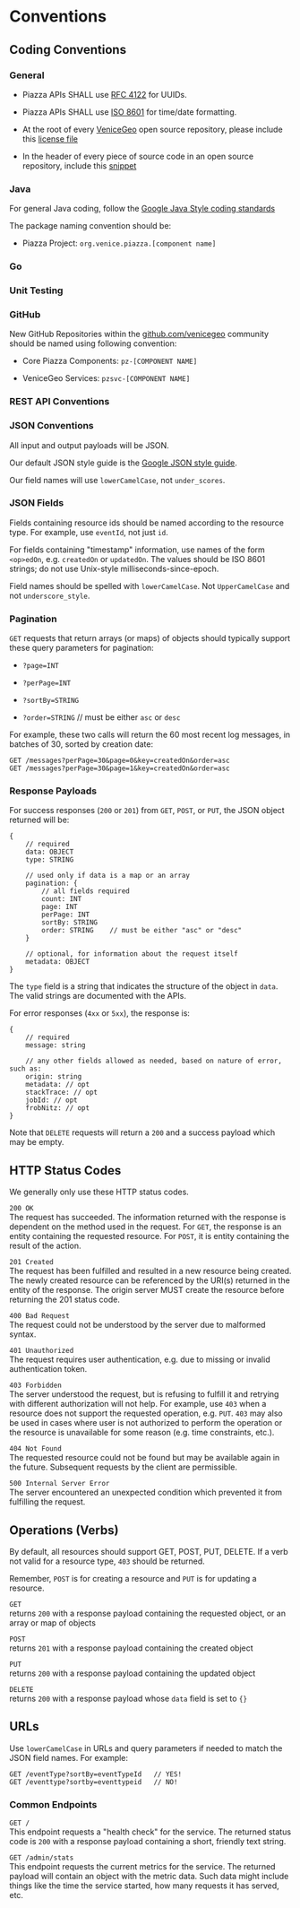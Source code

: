 # Conventions

## Coding Conventions

### General

-   Piazza APIs SHALL use [RFC 4122](https://www.ietf.org/rfc/rfc4122.txt) for UUIDs.

-   Piazza APIs SHALL use [ISO 8601](https://www.w3.org/TR/NOTE-datetime) for time/date formatting.

-   At the root of every [VeniceGeo](https://github.com/venicegeo) open source repository, please include this [license file](https://github.com/venicegeo/venice/blob/master/legal/LICENSE.txt)

-   In the header of every piece of source code in an open source repository, include this [snippet](https://github.com/venicegeo/venice/blob/master/legal/LICENSE-HEADER.txt)

### Java

For general Java coding, follow the [Google Java Style coding standards](http://google.github.io/styleguide/javaguide.html)

The package naming convention should be:

-   Piazza Project: `org.venice.piazza.[component name]`

### Go

### Unit Testing

### GitHub

New GitHub Repositories within the [github.com/venicegeo](https://github.com/venicegeo) community should be named using following convention:

-   Core Piazza Components: `pz-[COMPONENT NAME]`

-   VeniceGeo Services: `pzsvc-[COMPONENT NAME]`

### REST API Conventions

### JSON Conventions

All input and output payloads will be JSON.

Our default JSON style guide is the [Google JSON style guide](https://google.github.io/styleguide/jsoncstyleguide.xml).

Our field names will use `lowerCamelCase`, not `under_scores`.

### JSON Fields

Fields containing resource ids should be named according to the resource type. For example, use `eventId`, not just `id`.

For fields containing "timestamp" information, use names of the form `<op>edOn`, e.g. `createdOn` or `updatedOn`. The values should be ISO 8601 strings; do not use Unix-style milliseconds-since-epoch.

Field names should be spelled with `lowerCamelCase`. Not `UpperCamelCase` and not `underscore_style`.

### Pagination

`GET` requests that return arrays (or maps) of objects should typically support these query parameters for pagination:

-   `?page=INT`

-   `?perPage=INT`

-   `?sortBy=STRING`

-   `?order=STRING` // must be either `asc` or `desc`

For example, these two calls will return the 60 most recent log messages, in batches of 30, sorted by creation date:

    GET /messages?perPage=30&page=0&key=createdOn&order=asc
    GET /messages?perPage=30&page=1&key=createdOn&order=asc

### Response Payloads

For success responses (`200` or `201`) from `GET`, `POST`, or `PUT`, the JSON object returned will be:

    {
        // required
        data: OBJECT
        type: STRING

        // used only if data is a map or an array
        pagination: {
            // all fields required
            count: INT
            page: INT
            perPage: INT
            sortBy: STRING
            order: STRING    // must be either "asc" or "desc"
        }

        // optional, for information about the request itself
        metadata: OBJECT
    }

The `type` field is a string that indicates the structure of the object in `data`. The valid strings are documented with the APIs.

For error responses (`4xx` or `5xx`), the response is:

    {
        // required
        message: string

        // any other fields allowed as needed, based on nature of error, such as:
        origin: string
        metadata: // opt
        stackTrace: // opt
        jobId: // opt
        frobNitz: // opt
    }

Note that `DELETE` requests will return a `200` and a success payload which may be empty.

## HTTP Status Codes

We generally only use these HTTP status codes.

`200 OK`  
The request has succeeded. The information returned with the response is dependent on the method used in the request. For `GET`, the response is an entity containing the requested resource. For `POST`, it is entity containing the result of the action.

`201 Created`  
The request has been fulfilled and resulted in a new resource being created. The newly created resource can be referenced by the URI(s) returned in the entity of the response. The origin server MUST create the resource before returning the 201 status code.

`400 Bad Request`  
The request could not be understood by the server due to malformed syntax.

`401 Unauthorized`  
The request requires user authentication, e.g. due to missing or invalid authentication token.

`403 Forbidden`  
The server understood the request, but is refusing to fulfill it and retrying with different authorization will not help. For example, use `403` when a resource does not support the requested operation, e.g. `PUT`. `403` may also be used in cases where user is not authorized to perform the operation or the resource is unavailable for some reason (e.g. time constraints, etc.).

`404 Not Found`  
The requested resource could not be found but may be available again in the future. Subsequent requests by the client are permissible.

`500 Internal Server Error`  
The server encountered an unexpected condition which prevented it from fulfilling the request.

## Operations (Verbs)

By default, all resources should support GET, POST, PUT, DELETE. If a verb not valid for a resource type, `403` should be returned.

Remember, `POST` is for creating a resource and `PUT` is for updating a resource.

`GET`  
returns `200` with a response payload containing the requested object,
or an array or map of objects

`POST`  
returns `201` with a response payload containing the created object

`PUT`  
returns `200` with a response payload containing the updated object

`DELETE`  
returns `200` with a response payload whose `data` field is set to `{}`

## URLs

Use `lowerCamelCase` in URLs and query parameters if needed to match the JSON field names. For example:

    GET /eventType?sortBy=eventTypeId   // YES!
    GET /eventtype?sortby=eventtypeid   // NO!

### Common Endpoints

`GET /`  
This endpoint requests a "health check" for the service. The returned status code is `200` with a response payload containing a short, friendly text string.

`GET /admin/stats`  
This endpoint requests the current metrics for the service. The returned payload will contain an object with the metric data. Such data might include things like the time the service started, how many requests it has served, etc.
